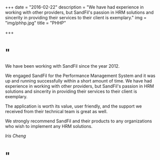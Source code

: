 +++
date = "2016-02-22"
description = "We have had experience in working with other providers, but SandFil's passion in HRM solutions and sincerity in providing their services to their client is exemplary."
img = "img/phhp.jpg"
title = "PHHP"

+++

# "

We have been working with SandFil since the year 2012.

We engaged SandFil for the Performance Management System and it was up and running successfully within a short amount of time. We have had experience in working with other providers, but SandFil's passion in HRM solutions and sincerity in providing their services to their client is exemplary.

The application is worth its value, user friendly, and the support we received from their technical team is great as well.

We strongly recommend SandFil and their products to any organizations who wish to implement any HRM solutions.

<em>Iris Cheng</em>

# "
